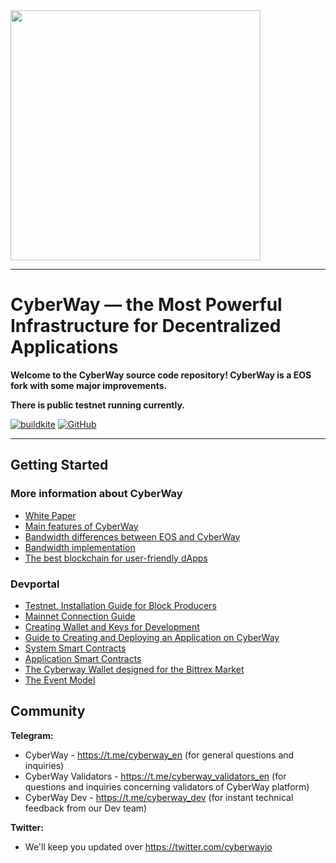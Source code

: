 <img width="400" src="logo.jpg" />

*****  
# CyberWay — the Most Powerful Infrastructure for Decentralized Applications

**Welcome to the CyberWay source code repository! CyberWay is a EOS fork with some major improvements.**  

**There is public testnet running currently.**  

[![buildkite](https://badge.buildkite.com/f0940b2380542f6c80c1c01aa773d61c1d3470007fa5b9e6c3.svg?branch=master)](https://buildkite.com/cyberway)
[![GitHub](https://img.shields.io/github/license/cyberway/cyberway.svg)](https://github.com/cyberway/cyberway/blob/master/LICENSE)

*****  
## Getting Started

### More information about CyberWay

* [White Paper](https://docs.cyberway.io/users/white_paper)
* [Main features of CyberWay](https://docs.cyberway.io/users/cyberway_features)
* [Bandwidth differences between EOS and CyberWay](https://docs.cyberway.io/users/bandwidth_differences)
* [Bandwidth implementation](https://docs.cyberway.io/users/bandwidth_implementation)
* [The best blockchain for user-friendly dApps](https://cyberway.io)

### Devportal

* [Testnet. Installation Guide for Block Producers](https://docs.cyberway.io/validators/testnet_installation)
* [Mainnet Connection Guide](https://docs.cyberway.io/validators/mainnet_connection)
* [Creating Wallet and Keys for Development](https://docs.cyberway.io/devportal/create_development_wallet)
* [Guide to Creating and Deploying an Application on CyberWay](https://docs.cyberway.io/devportal/create_application)
* [System Smart Contracts](https://docs.cyberway.io/devportal/system_contracts)
* [Application Smart Contracts](https://docs.cyberway.io/devportal/application_contracts)
* [The Cyberway Wallet designed for the Bittrex Market](https://docs.cyberway.io/devportal/cyberway_wallet_for_bittrex)
* [The Event Model](https://docs.cyberway.io/devportal/event_engine)


## Community

**Telegram:**  
* CyberWay - https://t.me/cyberway_en (for general questions and inquiries)
* CyberWay Validators - https://t.me/cyberway_validators_en (for questions and inquiries concerning validators of CyberWay platform)
* CyberWay Dev - https://t.me/cyberway_dev (for instant technical feedback from our Dev team)

**Twitter:**  
* We'll keep you updated over https://twitter.com/cyberwayio




